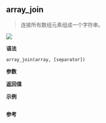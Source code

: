 ## array_join

> 连接所有数组元素组成一个字符串。

![](https://img.shields.io/badge/-Array-blue)

**语法**

`array_join(array, [separator])`

**参数**

**返回值**

**示例**

```js

```

**参考**
